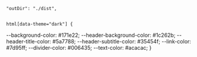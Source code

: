     "outDir": "./dist",


    html[data-theme="dark"] {
 --background-color: #171e22;
 --header-background-color: #1c262b;
 --header-title-color: #5a7788;
 --header-subtitle-color: #35454f;
 --link-color: #7d95ff;
 --divider-color: #006435;
 --text-color: #acacac;
}